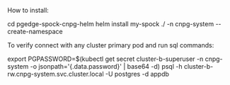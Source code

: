 How to install:

cd pgedge-spock-cnpg-helm
helm install my-spock ./ -n cnpg-system --create-namespace

To verify connect with any cluster primary pod and run sql commands:

export PGPASSWORD=$(kubectl get secret cluster-b-superuser -n cnpg-system -o jsonpath='{.data.password}' | base64 -d)
psql -h cluster-b-rw.cnpg-system.svc.cluster.local -U postgres -d appdb
